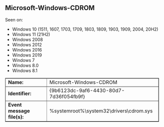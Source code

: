 ## Microsoft-Windows-CDROM

Seen on:
* Windows 10 (1511, 1607, 1703, 1709, 1803, 1809, 1903, 1909, 2004, 20H2)
* Windows 11 (21H2)
* Windows 2008
* Windows 2012
* Windows 2016
* Windows 2019
* Windows 7
* Windows 8.0
* Windows 8.1

<table border="1" class="docutils">
  <tbody>
    <tr>
      <td><b>Name:</b></td>
      <td>Microsoft-Windows-CDROM</td>
    </tr>
    <tr>
      <td><b>Identifier:</b></td>
      <td>{9b6123dc-9af6-4430-80d7-7d36f054fb9f}</td>
    </tr>
    <tr>
      <td><b>Event message file(s):</b></td>
      <td>%systemroot%\system32\drivers\cdrom.sys</td>
    </tr>
  </tbody>
</table>

&nbsp;

